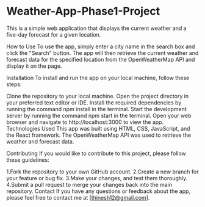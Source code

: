 # Weather-App-Phase1-Project

This is a simple web application that displays the current weather and a five-day forecast for a given location.

How to Use
To use the app, simply enter a city name in the search box and click the "Search" button. The app will then retrieve the current weather and forecast data for the specified location from the OpenWeatherMap API and display it on the page.

Installation
To install and run the app on your local machine, follow these steps:

Clone the repository to your local machine.
Open the project directory in your preferred text editor or IDE.
Install the required dependencies by running the command npm install in the terminal.
Start the development server by running the command npm start in the terminal.
Open your web browser and navigate to http://localhost:3000 to view the app.
Technologies Used
This app was built using HTML, CSS, JavaScript, and the React framework. The OpenWeatherMap API was used to retrieve the weather and forecast data.

Contributing
If you would like to contribute to this project, please follow these guidelines:

1.Fork the repository to your own GitHub account.
2.Create a new branch for your feature or bug fix.
3.Make your changes, and test them thoroughly.
4.Submit a pull request to merge your changes back into the main repository.
Contact
If you have any questions or feedback about the app, please feel free to contact me at [thinesh12@gmail.com].
